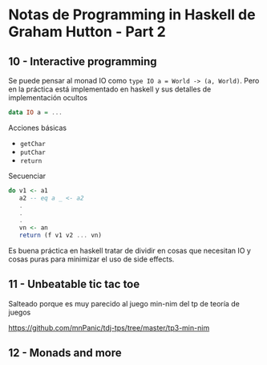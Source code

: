 # Notas de Programming in Haskell de Graham Hutton - Part 2

## 10 - Interactive programming

Se puede pensar al monad IO como `type IO a = World -> (a, World)`. Pero en la
práctica está implementado en haskell y sus detalles de implementación ocultos

```haskell
data IO a = ...
```

Acciones básicas

- `getChar`
- `putChar`
- `return`

Secuenciar

```haskell
do v1 <- a1
   a2 -- eq a _ <- a2
   .
   .
   .
   vn <- an
   return (f v1 v2 ... vn)
```

Es buena práctica en haskell tratar de dividir en cosas que necesitan IO y cosas
puras para minimizar el uso de side effects.

## 11 - Unbeatable tic tac toe

Salteado porque es muy parecido al juego min-nim del tp de teoría de juegos

https://github.com/mnPanic/tdj-tps/tree/master/tp3-min-nim

## 12 - Monads and more
